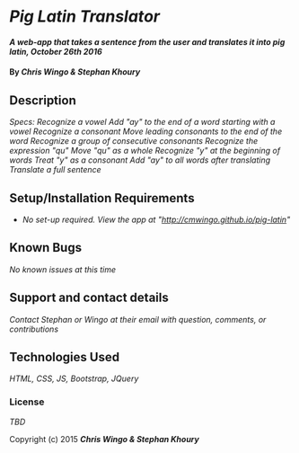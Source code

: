 # _Pig Latin Translator_

#### _A web-app that takes a sentence from the user and translates it into pig latin, October 26th 2016_

#### By _**Chris Wingo & Stephan Khoury**_

## Description

_Specs:_
_Recognize a vowel_
_Add "ay" to the end of a word starting with a vowel_
_Recognize a consonant_
_Move leading consonants to the end of the word_
_Recognize a group of consecutive consonants_
_Recognize the expression "qu"_
_Move "qu" as a whole_
_Recognize "y" at the beginning of words_
_Treat "y" as a consonant_
_Add "ay" to all words after translating_
_Translate a full sentence_

## Setup/Installation Requirements

* _No set-up required. View the app at "http://cmwingo.github.io/pig-latin"_

## Known Bugs

_No known issues at this time_

## Support and contact details

_Contact Stephan or Wingo at their email with question, comments, or contributions_

## Technologies Used

_HTML, CSS, JS, Bootstrap, JQuery_

### License

*TBD*

Copyright (c) 2015 **_Chris Wingo & Stephan Khoury_**
